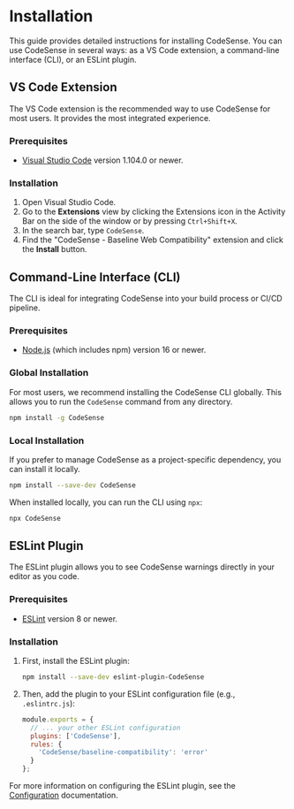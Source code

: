 # Installation

This guide provides detailed instructions for installing CodeSense. You can use CodeSense in several ways: as a VS Code extension, a command-line interface (CLI), or an ESLint plugin.

## VS Code Extension

The VS Code extension is the recommended way to use CodeSense for most users. It provides the most integrated experience.

### Prerequisites

*   [Visual Studio Code](https://code.visualstudio.com/) version 1.104.0 or newer.

### Installation

1.  Open Visual Studio Code.
2.  Go to the **Extensions** view by clicking the Extensions icon in the Activity Bar on the side of the window or by pressing `Ctrl+Shift+X`.
3.  In the search bar, type `CodeSense`.
4.  Find the "CodeSense - Baseline Web Compatibility" extension and click the **Install** button.

## Command-Line Interface (CLI)

The CLI is ideal for integrating CodeSense into your build process or CI/CD pipeline.

### Prerequisites

*   [Node.js](https://nodejs.org/) (which includes npm) version 16 or newer.

### Global Installation

For most users, we recommend installing the CodeSense CLI globally. This allows you to run the `CodeSense` command from any directory.

```bash
npm install -g CodeSense
```

### Local Installation

If you prefer to manage CodeSense as a project-specific dependency, you can install it locally.

```bash
npm install --save-dev CodeSense
```

When installed locally, you can run the CLI using `npx`:

```bash
npx CodeSense
```

## ESLint Plugin

The ESLint plugin allows you to see CodeSense warnings directly in your editor as you code.

### Prerequisites

*   [ESLint](https://eslint.org/) version 8 or newer.

### Installation

1.  First, install the ESLint plugin:

    ```bash
    npm install --save-dev eslint-plugin-CodeSense
    ```

2.  Then, add the plugin to your ESLint configuration file (e.g., `.eslintrc.js`):

    ```javascript
    module.exports = {
      // ... your other ESLint configuration
      plugins: ['CodeSense'],
      rules: {
        'CodeSense/baseline-compatibility': 'error'
      }
    };
    ```

For more information on configuring the ESLint plugin, see the [Configuration](./configuration.md) documentation.
